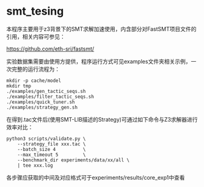 # smt_tesing

本程序主要用于z3背景下的SMT求解加速使用，内含部分对FastSMT项目文件的引用，相关内容可参见：

https://github.com/eth-sri/fastsmt/

实验数据集需要由使用方提供，程序运行方式可见examples文件夹相关示例，一次完整的运行流程为：

```shell
mkdir -p cache/model
mkdir tmp
./examples/gen_tactic_seqs.sh
./examples/filter_tactic_seqs.sh
./examples/quick_tuner.sh
./examples/strategy_gen.sh
```

在得到.tac文件后(使用SMT-LIB描述的Strategy)可通过如下命令与Z3求解器进行效率对比：

```shell
python3 scripts/validate.py \
    --strategy_file xxx.tac \
    --batch_size 4          \
    --max_timeout 5         \
    --benchmark_dir experiments/data/xx/all \
    | tee xxx.log
```

各步骤应获取的中间及对应格式可于experiments/results/core_exp1中查看
